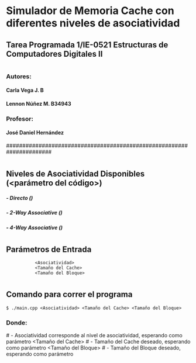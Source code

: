 # Simulador de Memoria Cache con diferentes niveles de asociatividad
## Tarea Programada 1/IE-0521 Estructuras de Computadores Digitales II
#
### Autores:
####         Carla Vega J.    B
####         Lennon Núñez M.  B34943
### Profesor: 
####   José Daniel Hernández
######################################################################
#
## Niveles de Asociatividad Disponibles (<parámetro del código>)
#####           - Directo ()
#####           - 2-Way Associative ()
#####           - 4-Way Associative ()
# 
## Parámetros de Entrada
               <Asociatividad>
               <Tamaño del Cache>
               <Tamaño del Bloque>
#
## Comando para correr el programa
    $ ./main.cpp <Asociatividad> <Tamaño del Cache> <Tamaño del Bloque>
###     Donde:
 <asociatividad>    #  - Asociatividad corresponde al nivel de asociatividad, esperando como parámetro 
 <Tamaño del Cache>  # - Tamaño del Cache deseado, esperando como parámetro 
 <Tamaño del Bloque> # - Tamaño del Bloque deseado, esperando como parámetro 
